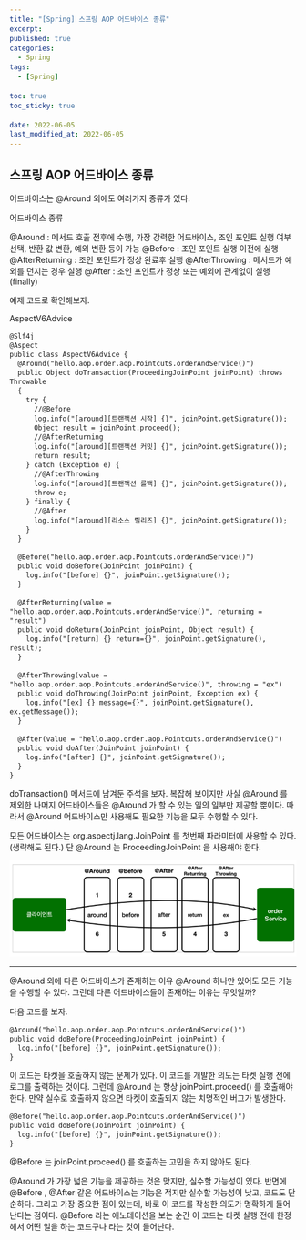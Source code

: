 ```yaml
---
title: "[Spring] 스프링 AOP 어드바이스 종류"
excerpt:
published: true
categories:
  - Spring
tags:
  - [Spring]

toc: true
toc_sticky: true

date: 2022-06-05
last_modified_at: 2022-06-05
---
```


## 스프링 AOP 어드바이스 종류

어드바이스는 @Around 외에도 여러가지 종류가 있다.

어드바이스 종류

@Around : 메서드 호출 전후에 수행, 가장 강력한 어드바이스, 조인 포인트 실행 여부 선택, 반환 값 변환,
예외 변환 등이 가능
@Before : 조인 포인트 실행 이전에 실행
@AfterReturning : 조인 포인트가 정상 완료후 실행
@AfterThrowing : 메서드가 예외를 던지는 경우 실행
@After : 조인 포인트가 정상 또는 예외에 관계없이 실행(finally)

예제 코드로 확인해보자.

AspectV6Advice

```
@Slf4j
@Aspect
public class AspectV6Advice {
  @Around("hello.aop.order.aop.Pointcuts.orderAndService()")
  public Object doTransaction(ProceedingJoinPoint joinPoint) throws Throwable
  {
    try {
      //@Before
      log.info("[around][트랜잭션 시작] {}", joinPoint.getSignature());
      Object result = joinPoint.proceed();
      //@AfterReturning
      log.info("[around][트랜잭션 커밋] {}", joinPoint.getSignature());
      return result;
    } catch (Exception e) {
      //@AfterThrowing
      log.info("[around][트랜잭션 롤백] {}", joinPoint.getSignature());
      throw e;
    } finally {
      //@After
      log.info("[around][리소스 릴리즈] {}", joinPoint.getSignature());
    }
  }

  @Before("hello.aop.order.aop.Pointcuts.orderAndService()")
  public void doBefore(JoinPoint joinPoint) {
    log.info("[before] {}", joinPoint.getSignature());
  }

  @AfterReturning(value = "hello.aop.order.aop.Pointcuts.orderAndService()", returning = "result")
  public void doReturn(JoinPoint joinPoint, Object result) {
    log.info("[return] {} return={}", joinPoint.getSignature(), result);
  }

  @AfterThrowing(value = "hello.aop.order.aop.Pointcuts.orderAndService()", throwing = "ex")
  public void doThrowing(JoinPoint joinPoint, Exception ex) {
    log.info("[ex] {} message={}", joinPoint.getSignature(), ex.getMessage());
  }

  @After(value = "hello.aop.order.aop.Pointcuts.orderAndService()")
  public void doAfter(JoinPoint joinPoint) {
    log.info("[after] {}", joinPoint.getSignature());
  }
}
```

doTransaction() 메서드에 남겨둔 주석을 보자.
복잡해 보이지만 사실 @Around 를 제외한 나머지 어드바이스들은 @Around 가 할 수 있는 일의 일부만 제공할 뿐이다. 따라서 @Around 어드바이스만 사용해도 필요한 기능을 모두 수행할 수 있다.

모든 어드바이스는 org.aspectj.lang.JoinPoint 를 첫번째 파라미터에 사용할 수 있다. (생략해도 된다.) 단 @Around 는 ProceedingJoinPoint 을 사용해야 한다.

![aopimpl](../../images/aopimpl5.PNG)

<hr>

@Around 외에 다른 어드바이스가 존재하는 이유
@Around 하나만 있어도 모든 기능을 수행할 수 있다. 그런데 다른 어드바이스들이 존재하는 이유는 무엇일까?

다음 코드를 보자.

```
@Around("hello.aop.order.aop.Pointcuts.orderAndService()")
public void doBefore(ProceedingJoinPoint joinPoint) {
  log.info("[before] {}", joinPoint.getSignature());
}
```

이 코드는 타켓을 호출하지 않는 문제가 있다.
이 코드를 개발한 의도는 타켓 실행 전에 로그를 출력하는 것이다. 그런데 @Around 는 항상 joinPoint.proceed() 를 호출해야 한다. 만약 실수로 호출하지 않으면 타켓이 호출되지 않는 치명적인 버그가 발생한다.

```
@Before("hello.aop.order.aop.Pointcuts.orderAndService()")
public void doBefore(JoinPoint joinPoint) {
  log.info("[before] {}", joinPoint.getSignature());
}
```

@Before 는 joinPoint.proceed() 를 호출하는 고민을 하지 않아도 된다.

@Around 가 가장 넓은 기능을 제공하는 것은 맞지만, 실수할 가능성이 있다. 반면에 @Before , @After 같은 어드바이스는 기능은 적지만 실수할 가능성이 낮고, 코드도 단순하다. 그리고 가장 중요한 점이 있는데, 바로 이 코드를 작성한 의도가 명확하게 들어난다는 점이다. @Before 라는 애노테이션을 보는 순간 이 코드는 타켓 실행 전에 한정해서 어떤 일을 하는 코드구나 라는 것이 들어난다.

  <script src="https://utteranc.es/client.js"
          repo="chojs23/comments"
          issue-term="pathname"
          theme="github-dark"
          crossorigin="anonymous"
          async>
  </script>
